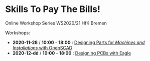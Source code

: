 # Skills To Pay The Bills!
Online Workshop Series WS2020/21 HfK Bremen

Workshops:

- **2020-11-28** / **10:00** - **18:00** : [Designing Parts for *Machines and Installations* with OpenSCAD](openscad)
- **2020-12-dd** / **10:00** - **18:00** : [Designing PCBs with Eagle
](eagle)
